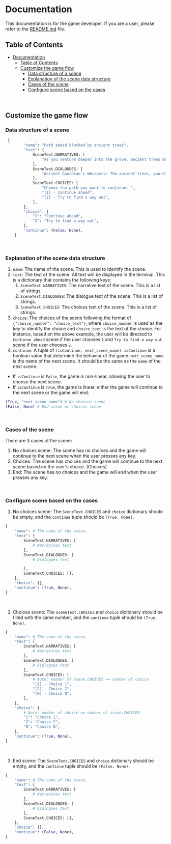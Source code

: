 # Documentation

This documentation is for the game developer. If you are a user, please refer to the [README.md](../README.md) file.

## Table of Contents

- [Documentation](#documentation)
  - [Table of Contents](#table-of-contents)
  - [Customize the game flow](#customize-the-game-flow)
    - [Data structure of a scene](#data-structure-of-a-scene)
    - [Explanation of the scene data structure](#explanation-of-the-scene-data-structure)
    - [Cases of the scene](#cases-of-the-scene)
    - [Configure scene based on the cases](#configure-scene-based-on-the-cases)

<br>

## Customize the game flow

### Data structure of a scene

```python
 {
        "name": "Path ahead blocked by ancient trees",
        "text": {
            SceneText.NARRATIVES: [
                "As you venture deeper into the grove, ancient trees materialize, forming an impenetrable barrier across your path. Their gnarled roots and twisted branches seem to converge, creating an enchantment that obstructs any attempt to move forward. The barrier is a testament to the grove's protective magic. The seeker must unravel the threads of nature's enchantment, proving their understanding of the delicate balance that sustains this magical sanctuary."
            ],
            SceneText.DIALOGUES: [
                "Ancient Guardian's Whispers: The ancient trees, guardians of the magical grove, seem to communicate through rustling leaves and creaking branches. \"Bearer of the vortex's touch, only those attuned to the essence of this realm may pass beyond this threshold.\""
            ],
            SceneText.CHOICES: [
                "Choose the path you want to continue: ",
                "[1] - Continue ahead",
                "[2] - Try to find a way out",
            ],
        },
        "choice": {
            "1": "Continue ahead",
            "2": "Try to find a way out",
        },
        "continue": (False, None),
    }
```

<br>

### Explanation of the scene data structure

1. `name`: The name of the scene. This is used to identify the scene.
2. `text`: The text of the scene. All text will be displayed in the terminal. This is a dictionary that contains the following keys:
   1. `SceneText.NARRATIVES`: The narrative text of the scene. This is a list of strings.
   2. `SceneText.DIALOGUES`: The dialogue text of the scene. This is a list of strings.
   3. `SceneText.CHOICES`: The choices text of the scene. This is a list of strings.
3. `choice`: The choices of the scene following the format of `{"choice_number": "choice_text"}`, where `choice_number` is used as the key to identify the choice and `choice_text` is the text of the choice. For instance, based on the above example, the user will be directed to `Continue ahead` scene if the user chooses `1` and `Try to find a way out` scene if the user chooses `2`.
4. `continue`: A tuple of `(isContinue, next_scene_name)`. `isContinue` is a boolean value that determine the behavior of the game.`next_scene_name` is the name of the next scene. It should be the same as the `name` of the next scene.

- If `isContinue` is `False`, the game is non-linear, allowing the user to choose the next scene.
- If `isContinue` is `True`, the game is linear, either the game will continue to the next scene or the game will end.

```python
(True, "next_scene_name") # No choices scene
(False, None) # End scene or choices scene
```

<br>

### Cases of the scene

There are 3 cases of the scene:

1. No choices scene: The scene has no choices and the game will continue to the next scene when the user presses any key.
2. Choices: The scene has choices and the game will continue to the next scene based on the user's choice. (Choices)
3. End: The scene has no choices and the game will end when the user presses any key.

<br>

### Configure scene based on the cases

1. No choices scene: The `SceneText.CHOICES` and `choice` dictionary should be empty, and the `continue` tuple should be `(True, None)`.

```python
{
    "name": # The name of the scene,
    "text": {
        SceneText.NARRATIVES: [
            # Narratives text
        ],
        SceneText.DIALOGUES: [
            # Dialogues text

        ],
        SceneText.CHOICES: [],
    },
    "choice": {},
    "continue": (True, None),
}
```

<br>

2. Choices scene: The `SceneText.CHOICES` and `choice` dictionary should be filled with the same number, and the `continue` tuple should be `(True, None)`.

```python
{
    "name": # The name of the scene,
    "text": {
        SceneText.NARRATIVES: [
            # Narratives text
        ],
        SceneText.DIALOGUES: [
            # Dialogues text
        ],
        SceneText.CHOICES: [
            # Note: number of scene.CHOICES == number of choice
            "[1] - Choice 1",
            "[2] - Choice 2",
            "[N] - Choice N",
        ],
    },
    "choice": {
        # Note: number of choice == number of scene.CHOICES
        "1": "Choice 1",
        "2": "Choice 2",
        "N": "Choice N",
    },
    "continue": (True, None),
}
```

<br>

3. End scene: The `SceneText.CHOICES` and `choice` dictionary should be empty, and the `continue` tuple should be `(False, None)`.

```python
{
    "name": # The name of the scene,
    "text": {
        SceneText.NARRATIVES: [
            # Narratives text
        ],
        SceneText.DIALOGUES: [
            # Dialogues text
        ],
        SceneText.CHOICES: [],
    },
    "choice": {},
    "continue": (False, None),
}
```

<br>
